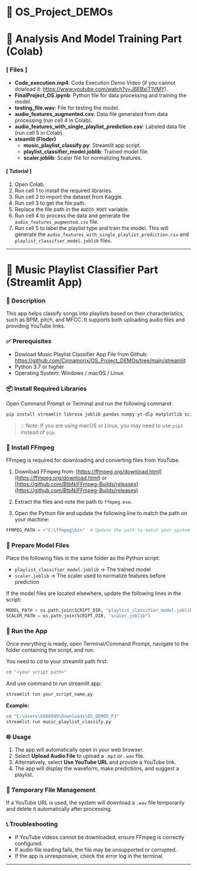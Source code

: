 # 📂 OS_Project_DEMOs
# 🤖 Analysis And Model Training Part (Colab)
### [ Files ]
- **Code_execution.mp4**: Code Execution Demo Video (if you cannot dowload it: https://www.youtube.com/watch?v=J6EBxiT1VMY).
- **FinalProject_OS.ipynb**: Python file for data processing and training the model.
- **testing_file.wav**: File for testing the model.
- **audio_features_augmented.csv**: Data file generated from data processing (run cell 4 in Colab).
- **audio_features_with_single_playlist_prediction.csv**: Labeled data file (run cell 5 in Colab).
- **steamlit (Floder)**
   - **music_playlist_classify.py**: Streamlit app script.
   - **playlist_classifier_model.joblib**: Trained model file.
   - **scaler.joblib**: Scaler file for normalizing features.

#### [ Tutorial ]

1. Open Colab.
2. Run cell 1 to install the required libraries.
3. Run cell 2 to import the dataset from Kaggle.
4. Run cell 3 to get the file path.
5. Replace the file path in the `AUDIO_ROOT` variable.
6. Run cell 4 to process the data and generate the `audio_features_augmented.csv` file.
7. Run cell 5 to label the playlist type and train the model. This will generate the `audio_features_with_single_playlist_prediction.csv` and `playlist_classifier_model.joblib` files.

---

# 🎵 Music Playlist Classifier Part (Streamlit App) 

### 📝 Description

This app helps classify songs into playlists based on their characteristics, such as BPM, pitch, and MFCC. It supports both uploading audio files and providing YouTube links.



### ✅ Prerequisites
- Dowload Music Playlist Classifier App File from Github: https://github.com/Cinnamorix/OS_Project_DEMOs/tree/main/streamlit
- Python 3.7 or higher
- Operating System: Windows / macOS / Linux



### 📦 Install Required Libraries

Open Command Prompt or Terminal and run the following command:

```bash
pip install streamlit librosa joblib pandas numpy yt-dlp matplotlib scikit-learn
```

> 💡 Note: If you are using macOS or Linux, you may need to use `pip3` instead of `pip`.


### 🔧 Install FFmpeg

FFmpeg is required for downloading and converting files from YouTube.

1. Download FFmpeg from: [https://ffmpeg.org/download.html](https://ffmpeg.org/download.html) or
   [https://github.com/BtbN/FFmpeg-Builds/releases](https://github.com/BtbN/FFmpeg-Builds/releases)

2. Extract the files and note the path to `ffmpeg.exe`.

3. Open the Python file and update the following line to match the path on your machine:

```python
FFMPEG_PATH = r"C:\ffmpeg\bin"  # Update the path to match your system
```


### 🧠 Prepare Model Files

Place the following files in the same folder as the Python script:

- `playlist_classifier_model.joblib` → The trained model
- `scaler.joblib` → The scaler used to normalize features before prediction

If the model files are located elsewhere, update the following lines in the script:

```python
MODEL_PATH = os.path.join(SCRIPT_DIR, "playlist_classifier_model.joblib")
SCALER_PATH = os.path.join(SCRIPT_DIR, "scaler.joblib")
```


### 🎯 Run the App

Once everything is ready, open Terminal/Command Prompt, navigate to the folder containing the script, and run:

You need to cd to your streamlit path first:
```bash
cd "<your script path>"
```
And use command to run streamlit app:
```bash
streamlit run your_script_name.py
```

**Example:**

```bash
cd "C:\Users\6688999\Downloads\OS_DEMOS_PJ"
streamlit run music_playlist_classify.py
```


### 🌐 Usage

1. The app will automatically open in your web browser.
2. Select **Upload Audio File** to upload a `.mp3` or `.wav` file.
3. Alternatively, select **Use YouTube URL** and provide a YouTube link.
4. The app will display the waveform, make predictions, and suggest a playlist.


### 🧹 Temporary File Management

If a YouTube URL is used, the system will download a `.wav` file temporarily and delete it automatically after processing.


### 📞 Troubleshooting

- If YouTube videos cannot be downloaded, ensure FFmpeg is correctly configured.
- If audio file loading fails, the file may be unsupported or corrupted.
- If the app is unresponsive, check the error log in the terminal.

---
